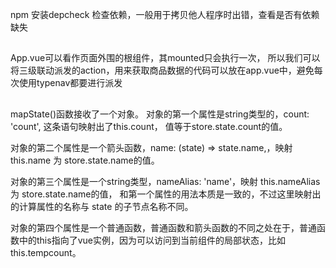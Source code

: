 npm 安装depcheck 检查依赖，一般用于拷贝他人程序时出错，查看是否有依赖缺失

##
App.vue可以看作页面外围的根组件，其mounted只会执行一次，
所以我们可以将三级联动派发的action，用来获取商品数据的代码可以放在app.vue中，避免每次使用typenav都要进行派发

##
mapState()函数接收了一个对象。
对象的第一个属性是string类型的，count: 'count', 这条语句映射出了this.count， 值等于store.state.count的值。

对象的第二个属性是一个箭头函数，name: (state) => state.name,，映射 this.name 为 store.state.name的值。

对象的第三个属性是一个string类型，nameAlias: 'name'，映射 this.nameAlias 为 store.state.name的值， 和第一个属性的用法本质是一致的，不过这里映射出的计算属性的名称与 state 的子节点名称不同。

对象的第四个属性是一个普通函数，普通函数和箭头函数的不同之处在于，普通函数中的this指向了vue实例，因为可以访问到当前组件的局部状态，比如this.tempcount。
